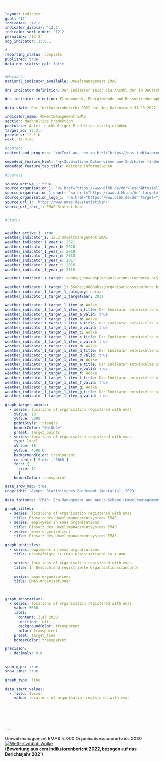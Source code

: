 ```yaml
---

layout: indicator    
goal: '12'    
indicator: '12.2'    
indicator_display: '12.2'    
indicator_sort_order: '12-2'    
permalink: /12-2/    
sdg_indicator: 12.6.1    

#
reporting_status: complete    
published: true    
data_non_statistical: false    


#Metadata    
national_indicator_available: Umweltmanagement EMAS    

dns_indicator_definition: Der Indikator zeigt die Anzahl der in Deutschland für das Umweltmanagementsystem <abbr title="Eco-Management and Audit Scheme (Umweltmanagementsystem)" tabindex="0">EMAS</abbr> (Eco-Management and Audit Scheme) registrierten Standorte sowohl deutscher als auch ausländischer Organisationen.    

dns_indicator_intention: Klimawandel, Energiewende und Ressourcenknappheit stellen Unternehmen vor neue Herausforderungen mit der Folge, dass sie ihre betriebswirtschaftlichen Abläufe, Strukturen und Produkte entsprechend umwelt- und ressourcenschonend gestalten müssen. Das Umweltmanagementsystem <abbr title="Eco-Management and Audit Scheme (Umweltmanagementsystem)" tabindex="0">EMAS</abbr> (Eco-Management and Audit Scheme) bietet ein Konzept für einen systematischen betrieblichen Umweltschutz und ist mit dem Anspruch verbunden, die Umweltleistung des Organisationsstandortes stetig zu verbessern. Deshalb lautet das Ziel, bis zum Jahr 2030&nbsp;insgesamt 5&nbsp;000&nbsp;Organisationsstandorte für das Umweltmanagement <abbr title="Eco-Management and Audit Scheme (Umweltmanagementsystem)" tabindex="0">EMAS</abbr> auszuweisen.    

data_state: Der Indikatorenbericht 2022 hat den Datenstand 31.10.2022. Die Daten auf dieser Plattform werden regelmäßig aktualisiert, sodass online aktuellere Daten verfügbar sein können als im <a href="https://dns-indikatoren.de/publications_reports/">Indikatorenbericht 2022</a> veröffentlicht.    

indicator_name: Umweltmanagement EMAS    
section: Nachhaltige Produktion    
postulate: Anteil nachhaltiger Produktion stetig erhöhen    
target_id: 12.2.1    
previous: 12-1-b    
next: 12-3-ab    

#content     
content_and_progress: '<b>Text aus dem <a href="https://dns-indikatoren.de/publications_reports/">Indikatorenbericht 2022&nbsp;</a></b><br><br>Das Umweltmanagementsystem <abbr title="Eco-Management and Audit Scheme (Umweltmanagementsystem)" tabindex="0">EMAS</abbr> (Eco-Management and Audit Scheme) ist ein freiwilliges Instrument der Europäischen Union (<abbr title="Europäische Union" tabindex="0">EU</abbr>), das Organisationen jeder Größe und Branche dabei unterstützt, ihre Umweltleistung kontinuierlich zu verbessern. Eine <abbr title="Eco-Management and Audit Scheme (Umweltmanagementsystem)" tabindex="0">EMAS</abbr>-Zertifizierung impliziert dabei nicht, dass eine Organisation oder ihre Produkte per se umweltfreundlicher als vergleichbare Organisationen <abbr title="beziehungsweise" tabindex="0">bzw.</abbr> Produkte sind. Mit <abbr title="Eco-Management and Audit Scheme (Umweltmanagementsystem)" tabindex="0">EMAS</abbr> ist eine Umweltberichtspflicht (<abbr title="sogenannte/r/s" tabindex="0">sog.</abbr> Umwelterklärung) verbunden. Diese beinhaltet die Berichterstattung zu den wesentlichen Umweltauswirkungen des betreffenden Unternehmens sowie die Datenbereitstellung zu den Themenfeldern Energie, Emissionen, Material, Wasser, Abfall und Flächenverbrauch bezüglich biologischer Vielfalt. Die Umwelterklärung muss von den Organisationen jährlich&nbsp;–&nbsp;seit 2010&nbsp;von kleinen und mittleren Unternehmen auf Antrag zweijährlich&nbsp;–&nbsp;aktualisiert werden. Die öffentliche Umwelterklärung sowie weitere interne Dokumente werden von unabhängigen, staatlich zugelassenen Umweltgutachterinnen und Umweltgutachtern geprüft. Die Prüfung ist regelmäßig und dabei spätestens alle drei Jahre zu wiederholen. Organisationen, welche die Überprüfung erfolgreich bestehen und bei denen keine Umweltrechtsverstöße oder Beschwerden vorliegen, werden in das <abbr title="Eco-Management and Audit Scheme (Umweltmanagementsystem)" tabindex="0">EMAS</abbr>-Register eingetragen. Für die Qualitätssicherung ist der Umweltgutachterausschuss (<abbr title="Umweltgutachterausschuss" tabindex="0">UGA</abbr>)<sup>1</sup> zuständig. <abbr title="Eco-Management and Audit Scheme (Umweltmanagementsystem)" tabindex="0">EMAS</abbr>-Organisationen und &#8209;standorte werden durch die zuständige Industrie- und Handelskammer (<abbr title="Industrie- und Handelskammer" tabindex="0">IHK</abbr>) oder Handwerkskammer registriert und in einer öffentlich zugänglichen Datenbank beim Deutschen Industrie- und Handelskammertag (<abbr title="Deutsche Industrie- und Handelskammer" tabindex="0">DIHK</abbr>) gespeichert.<br><br>Methodisch ist zu beachten, dass im <abbr title="Eco-Management and Audit Scheme (Umweltmanagementsystem)" tabindex="0">EMAS</abbr>-Register die Anzahl der Registrierungen abgebildet wird. Teilnehmenden Organisationen steht es frei, unter einer Organisationsregistrierung mehrere Standorte aufzunehmen (Sammelregistrierung) oder Standorte einzeln registrieren zu lassen. Einige Organisationen haben zum Teil auch ihre ausländischen Standorte in Deutschland registrieren lassen. Diese befinden sich ebenfalls im <abbr title="Eco-Management and Audit Scheme (Umweltmanagementsystem)" tabindex="0">EMAS</abbr>-Register, sind jedoch bei der hier ausgewiesenen Anzahl der <abbr title="Eco-Management and Audit Scheme (Umweltmanagementsystem)" tabindex="0">EMAS</abbr>-Standorte nicht enthalten.<br><br>Im Jahr 2021&nbsp;waren in Deutschland 2&nbsp;290&nbsp;<abbr title="Eco-Management and Audit Scheme (Umweltmanagementsystem)" tabindex="0">EMAS</abbr>-Standorte registriert. Dies entspricht einer Erhöhung um 17,0&nbsp;% gegenüber 2005. Betrachtet man die Entwicklung der letzten fünf Jahre, so hat sich der Indikator im Durchschnitt leicht in Richtung des Ziels entwickelt. Bei gleichbleibender Entwicklung würde das Ziel für 2030&nbsp;allerdings deutlich verfehlt werden.<br><br>Die Anzahl der Beschäftigten in den registrierten Organisationen betrug im Jahr 2021&nbsp;insgesamt 911&nbsp;042&nbsp;Personen. Dies entsprach einem Rückgang um 5,2&nbsp;% gegenüber 2005.<br><br>Die 2&nbsp;290&nbsp;in Deutschland registrieren <abbr title="Eco-Management and Audit Scheme (Umweltmanagementsystem)" tabindex="0">EMAS</abbr>-Standorte (2021) gehörten zu insgesamt 1&nbsp;115&nbsp;Organisationen. Die Zahl der deutschen Organisationen ist gegenüber 2005&nbsp;um 25,2&nbsp;% gesunken. Darüber hinaus waren sie sehr heterogen auf das Bundesgebiet verteilt. Die meisten waren in Baden-Württemberg (330) und Bayern (296) angesiedelt, gefolgt von Nordrhein-Westfalen (99). In Mecklenburg-Vorpommern gab es dagegen nur eine registrierte Organisation. 39,4&nbsp;% der deutschen Organisationen gehörten dem Verarbeitenden Gewerbe, 8,2&nbsp;% der Erbringung von sonstigen Dienstleistungen, 8,0&nbsp;% dem Bereich Erziehung und Unterricht, 6,2&nbsp;% den Bereichen Wasserversorgung, Abwasser- und Abfallentsorgung und Beseitigung von Umweltverschmutzungen sowie 6,1&nbsp;% dem Gastgewerbe an. Zu beachten ist, dass die Organisationen teilweise mehreren Wirtschaftsbereichen zugeordnet sind.<br><br><small><sup>1</sup>Der Umweltgutachterausschuss (<abbr title="Umweltgutachterausschuss" tabindex="0">UGA</abbr>) ist ein unabhängiges Beratungsgremium des Bundesministeriums für Umwelt, Naturschutz, nukleare Sicherheit und Verbraucherschutz (<abbr title="Bundesministerium für Umwelt, Naturschutz, nukleare Sicherheit und Verbraucherschutz" tabindex="0">BMUV</abbr>).</small>'    

embedded_feature_html: '<p>Zusätzliche Datenreihen zum Indikator finden Sie <a href="https://dnsTestEnvironment.github.io/dns-indicators/public/AddInfos/de/12_2.pdf" target="_blank" >hier</a>.</p><br><small>Hinweis: PDF-Dokumente können Sie sich (je nach Browsereinstellung) direkt in Ihrem Browser anzeigen lassen oder Sie laden das PDF-Dokument herunter und öffnen es mit einem PDF-Reader Ihrer Wahl. Eine Anleitung wie Sie für ausgewählte Browser die entsprechende Einstellung ändern können, finden Sie <a href="https://dns-indikatoren.de/guidance/">hier</a>.</small>'
embedded_feature_tab_title: Weitere Informationen    

#Sources    

source_active_1: true
source_organisation_1: '<a href="https://www.dihk.de/de">Geschäftsstelle des Umweltgutachterausschusses auf Basis von Daten des Deutschen Industrie- und Handelskammertages e. V.</a>'
source_organisation_1_short: '<a href="https://www.dihk.de/de" target="_blank">Geschäftsstelle des Umweltgutachterausschusses auf Basis von Daten des Deutschen Industrie- und Handelskammertages e. V.</a>'
source_organisation_logo_1: '<a href="https://www.dihk.de/de" target="_blank"><img src="www.dnsTestEnvironment.github.io/dns-indicators/public/OrgImgDe/dihk.png" alt="Geschäftsstelle des Umweltgutachterausschusses auf Basis von Daten des Deutschen Industrie- und Handelskammertages e. V." title=" Klicken Sie hier um zur Homepage der Organisation Geschäftsstelle des Umweltgutachterausschusses auf Basis von Daten des Deutschen Industrie- und Handelskammertages e. V. zu gelangen." style="height:60px; width:148px; border: transparent"/></a>'
source_url_1: 'https://www.emas.de/statistiken/'
source_url_text_1: EMAS-Statistiken
    

#Status    


weather_active_1: true
weather_indicator_1: 12.2 Umweltmanagement EMAS
weather_indicator_1_year_a: 2021
weather_indicator_1_year_b: 2020
weather_indicator_1_year_c: 2019
weather_indicator_1_year_d: 2018
weather_indicator_1_year_e: 2017
weather_indicator_1_year_f: 2016
weather_indicator_1_year_g: 2015

weather_indicator_1_target: 5&nbsp;000&nbsp;Organisationsstandorte bis 2030

weather_indicator_1_target_1: 5&nbsp;000&nbsp;Organisationsstandorte bis 2030
weather_indicator_1_target_1_category: normal
weather_indicator_1_target_1_targetYear: 2030

weather_indicator_1_target_1_item_a: Wolke
weather_indicator_1_target_1_item_a_title: Der Indikator entwickelte sich in 2021 zwar in die gewünschte Richtung auf das Ziel zu, bei Fortsetzung der Entwicklung wäre das Ziel im Zieljahr aber um mehr als 20 % der Differenz zwischen Zielwert und dem Wert aus 2021 verfehlt worden.
weather_indicator_1_target_1_item_a_valid: true
weather_indicator_1_target_1_item_b: Wolke
weather_indicator_1_target_1_item_b_title: Der Indikator entwickelte sich in 2020 zwar in die gewünschte Richtung auf das Ziel zu, bei Fortsetzung der Entwicklung wäre das Ziel im Zieljahr aber um mehr als 20 % der Differenz zwischen Zielwert und dem Wert aus 2020 verfehlt worden.
weather_indicator_1_target_1_item_b_valid: true
weather_indicator_1_target_1_item_c: Wolke
weather_indicator_1_target_1_item_c_title: Der Indikator entwickelte sich in 2019 zwar in die gewünschte Richtung auf das Ziel zu, bei Fortsetzung der Entwicklung wäre das Ziel im Zieljahr aber um mehr als 20 % der Differenz zwischen Zielwert und dem Wert aus 2019 verfehlt worden.
weather_indicator_1_target_1_item_c_valid: true
weather_indicator_1_target_1_item_d: Wolke
weather_indicator_1_target_1_item_d_title: Der Indikator entwickelte sich in 2018 zwar in die gewünschte Richtung auf das Ziel zu, bei Fortsetzung der Entwicklung wäre das Ziel im Zieljahr aber um mehr als 20 % der Differenz zwischen Zielwert und dem Wert aus 2018 verfehlt worden.
weather_indicator_1_target_1_item_d_valid: true
weather_indicator_1_target_1_item_e: Wolke
weather_indicator_1_target_1_item_e_title: Der Indikator entwickelte sich in 2017 zwar in die gewünschte Richtung auf das Ziel zu, bei Fortsetzung der Entwicklung wäre das Ziel im Zieljahr aber um mehr als 20 % der Differenz zwischen Zielwert und dem Wert aus 2017 verfehlt worden.
weather_indicator_1_target_1_item_e_valid: true
weather_indicator_1_target_1_item_f: Wolke
weather_indicator_1_target_1_item_f_title: Der Indikator entwickelte sich in 2016 zwar in die gewünschte Richtung auf das Ziel zu, bei Fortsetzung der Entwicklung wäre das Ziel im Zieljahr aber um mehr als 20 % der Differenz zwischen Zielwert und dem Wert aus 2016 verfehlt worden.
weather_indicator_1_target_1_item_f_valid: true
weather_indicator_1_target_1_item_g: Wolke
weather_indicator_1_target_1_item_g_title: Der Indikator entwickelte sich in 2015 zwar in die gewünschte Richtung auf das Ziel zu, bei Fortsetzung der Entwicklung wäre das Ziel im Zieljahr aber um mehr als 20 % der Differenz zwischen Zielwert und dem Wert aus 2015 verfehlt worden.
weather_indicator_1_target_1_item_g_valid: true    

graph_target_points:
  - series: locations of organisation registered with emas
    xValue: 18
    yValue: 5000
    pointStyle: triangle
    borderColor: "#bf8b2e"
    preset: target_points
  - series: locations of organisation registered with emas
    type: label
    xValue: 18
    yValue: 4500.0
    backgroundColor: transparent
    content: ['Ziel:','5000']
    font: {
      size: 14
      }
    borderColor: transparent    

data_show_map: true    
copyright: '&copy; Statistisches Bundesamt (Destatis), 2023'    

data_footnote: "EMAS: Eco-Management and Audit Scheme (Umweltmanagementsystem)."    

graph_titles: 
  - series: locations of organisation registered with emas
    title: Einsatz des Umweltmanagementsystems EMAS
  - series: employees in emas organisations
    title: Einsatz des Umweltmanagementsystems EMAS
  - series: emas organisations
    title: Einsatz des Umweltmanagementsystems EMAS    

graph_subtitles: 
  - series: employees in emas organisations
    title: Beschäftigte in EMAS-Organisationen in 1 000
    
  - series: locations of organisation registered with emas
    title: In Deutschland registrierte Organisationsstandorte
    
  - series: emas organisations
    title: EMAS-Organisationen
        


graph_annotations:
  - series: locations of organisation registered with emas
    value: 5000
    label:
      content: Ziel 2030
      position: left
      backgroundColor: transparent
      color: transparent
    preset: target_line
    borderColor: transparent    

precision: 
  - decimals: 0.0
        

span_gaps: true    
show_line: true    

graph_type: line    

data_start_values: 
  - field: Series
    value: locations of organisation registered with emas    

    

    

                    
---
```



<div>
  <div class="my-header">
    <label class="default">Umweltmanagement EMAS: 5&nbsp;000&nbsp;Organisationsstandorte bis 2030
      <a href="www.dnsTestEnvironment.github.io/dns-indicators/status"><img src="https://g205sdgs.github.io/sdg-indicators/public/Wettersymbole/Wolke.png" title="Der Indikator entwickelte sich in 2021 zwar in die gewünschte Richtung auf das Ziel zu, bei Fortsetzung der Entwicklung wäre das Ziel im Zieljahr aber um mehr als 20 % der Differenz zwischen Zielwert und dem Wert aus 2021 verfehlt worden." alt="Wettersymbol: Wolke"/>
      </a>
    </label>
  </div>
</div>
<div class="my-header-note">
  <label class="default"><b>(Bewertung aus dem Indikatorenbericht 2022, bezogen auf das Berichtsjahr 2021)
  </b></label>
</div>